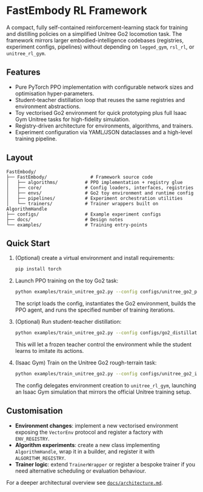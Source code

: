 # FastEmbody RL Framework

A compact, fully self-contained reinforcement-learning stack for training and distilling policies on a simplified Unitree Go2 locomotion task. The framework mirrors larger embodied-intelligence codebases (registries, experiment configs, pipelines) without depending on `legged_gym`, `rsl_rl`, or `unitree_rl_gym`.

## Features

- Pure PyTorch PPO implementation with configurable network sizes and optimisation hyper-parameters.
- Student-teacher distillation loop that reuses the same registries and environment abstractions.
- Toy vectorised Go2 environment for quick prototyping plus full Isaac Gym Unitree tasks for high-fidelity simulation.
- Registry-driven architecture for environments, algorithms, and trainers.
- Experiment configuration via YAML/JSON dataclasses and a high-level training pipeline.

## Layout

```
FastEmbody/
├── FastEmbody/                # Framework source code
│   ├── algorithms/          # PPO implementation + registry glue
│   ├── core/                # Config loaders, interfaces, registries
│   ├── envs/                # Go2 toy environment and runtime config
│   ├── pipelines/           # Experiment orchestration utilities
│   └── trainers/            # Trainer wrappers built on AlgorithmHandle
├── configs/                 # Example experiment configs
├── docs/                    # Design notes
└── examples/                # Training entry-points
```

## Quick Start

1. (Optional) create a virtual environment and install requirements:

   ```bash
   pip install torch
   ```

2. Launch PPO training on the toy Go2 task:

   ```bash
   python examples/train_unitree_go2.py --config configs/unitree_go2_ppo.json
   ```

   The script loads the config, instantiates the Go2 environment, builds the PPO agent, and runs the specified number of training iterations.

3. (Optional) Run student-teacher distillation:

   ```bash
   python examples/train_unitree_go2.py --config configs/go2_distillation.json
   ```

   This will let a frozen teacher control the environment while the student learns to imitate its actions.

4. (Isaac Gym) Train on the Unitree Go2 rough-terrain task:

   ```bash
   python examples/train_unitree_go2.py --config configs/unitree_go2_isaac.json
   ```

   The config delegates environment creation to `unitree_rl_gym`, launching an Isaac Gym simulation that mirrors the official Unitree training setup.

## Customisation

- **Environment changes**: implement a new vectorised environment exposing the `VectorEnv` protocol and register a factory with `ENV_REGISTRY`.
- **Algorithm experiments**: create a new class implementing `AlgorithmHandle`, wrap it in a builder, and register it with `ALGORITHM_REGISTRY`.
- **Trainer logic**: extend `TrainerWrapper` or register a bespoke trainer if you need alternative scheduling or evaluation behaviour.

For a deeper architectural overview see [`docs/architecture.md`](docs/architecture.md).
